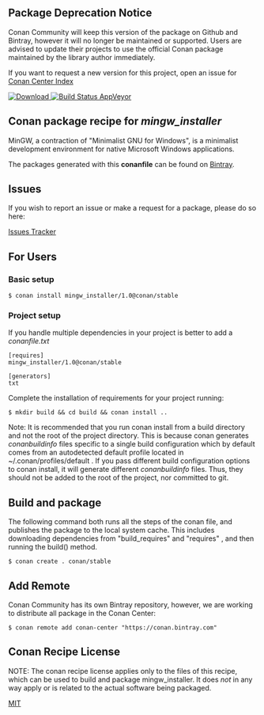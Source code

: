## Package Deprecation Notice

Conan Community will keep this version of the package on Github and Bintray, however it will no longer be maintained or supported. Users are advised to update their projects to use the official Conan package maintained by the library author immediately.

If you want to request a new version for this project, open an issue for [Conan Center Index](https://github.com/conan-io/conan-center-index)

[![Download](https://api.bintray.com/packages/conan-community/conan/mingw_installer%3Aconan/images/download.svg) ](https://bintray.com/conan-community/conan/mingw_installer%3Aconan/_latestVersion)
[![Build Status AppVeyor](https://ci.appveyor.com/api/projects/status/github/conan-community/conan-mingw_installer?svg=true)](https://ci.appveyor.com/project/ConanCIintegration/conan-mingw_installer)

## Conan package recipe for *mingw_installer*

MinGW, a contraction of "Minimalist GNU for Windows", is a minimalist development environment for native Microsoft Windows applications.

The packages generated with this **conanfile** can be found on [Bintray](https://bintray.com/conan-community/conan/mingw_installer%3Aconan).


## Issues

If you wish to report an issue or make a request for a package, please do so here:

[Issues Tracker](https://github.com/conan-community/community/issues)


## For Users

### Basic setup

    $ conan install mingw_installer/1.0@conan/stable

### Project setup

If you handle multiple dependencies in your project is better to add a *conanfile.txt*

    [requires]
    mingw_installer/1.0@conan/stable

    [generators]
    txt

Complete the installation of requirements for your project running:

    $ mkdir build && cd build && conan install ..

Note: It is recommended that you run conan install from a build directory and not the root of the project directory.  This is because conan generates *conanbuildinfo* files specific to a single build configuration which by default comes from an autodetected default profile located in ~/.conan/profiles/default .  If you pass different build configuration options to conan install, it will generate different *conanbuildinfo* files.  Thus, they should not be added to the root of the project, nor committed to git.


## Build and package

The following command both runs all the steps of the conan file, and publishes the package to the local system cache.  This includes downloading dependencies from "build_requires" and "requires" , and then running the build() method.

    $ conan create . conan/stable




## Add Remote

Conan Community has its own Bintray repository, however, we are working to distribute all package in the Conan Center:

    $ conan remote add conan-center "https://conan.bintray.com"


## Conan Recipe License

NOTE: The conan recipe license applies only to the files of this recipe, which can be used to build and package mingw_installer.
It does *not* in any way apply or is related to the actual software being packaged.

[MIT](LICENSE)
